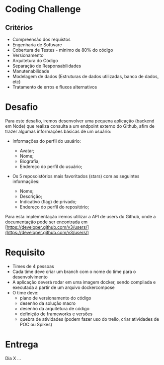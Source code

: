 # Coding Challenge #

## Critérios

* Compreensão dos requistos
* Engenharia de Software
* Cobertura de Testes - minimo de 80% do código
* Versionamento
* Arquitetura do Código
* Separação de Responsabilidades
* Manutenabilidade
* Modelagem de dados (Estruturas de dados utilizadas, banco de dados, etc)
* Tratamento de erros e fluxos alternativos

# Desafio

Para este desafio, iremos desenvolver uma pequena aplicação (backend em Node) que realiza consulta a um endpoint externo do Github, afim de trazer algumas informações básicas de um usuário:

* Informações do perfil do usuário:
  * Avatar;
  * Nome;
  * Biografia;
  * Endereço do perfil do usuário;

* Os 5 reposoistórios mais favoritados (stars) com as seguintes informações:
  * Nome;
  * Descrição;
  * Indicativo (flag) de privado;
  * Endereço do perfil do repositório;

Para esta implementação iremos utilizar a API de users do Github, onde a documentação  pode ser encontrada em  [https://developer.github.com/v3/users/](https://developer.github.com/v3/users/)

# Requisito

* Times de 4 pessoas
* Cada time deve criar um branch com o nome do time para o desenvolvimento
* A aplicação deverá rodar em uma imagem docker, sendo compilada e executada a partir de um arquivo dockercompose
* O time deve: 
  * plano de versionamento do código
  * desenho da solução macro
  * desenho da arquitetura de código
  * definição de frameworks e versões
  * quebra de atividades (podem fazer uso do trello, criar atividades de POC ou Spikes)
 
# Entrega
Dia X
...
